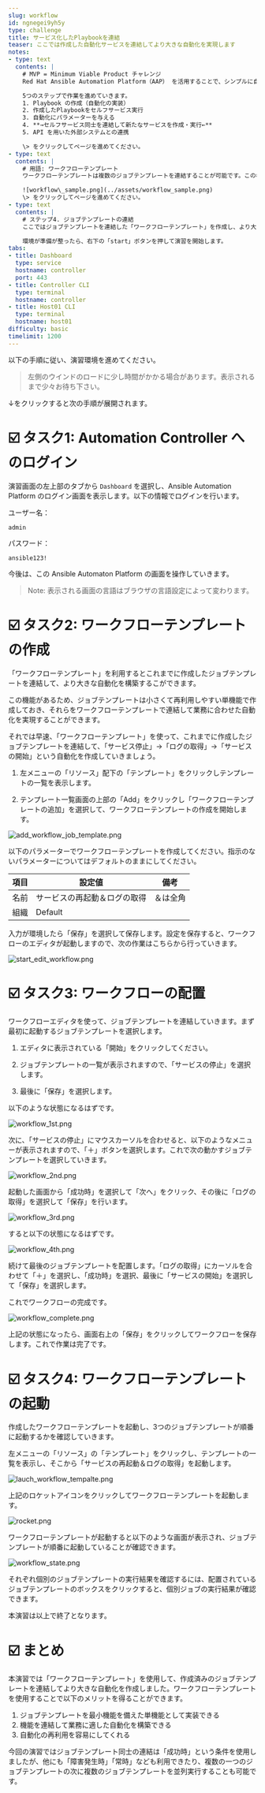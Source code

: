```yaml
---
slug: workflow
id: ngnegei9yh5y
type: challenge
title: サービス化したPlaybookを連結
teaser: ここでは作成した自動化サービスを連結してより大きな自動化を実現します
notes:
- type: text
  contents: |
    # MVP = Minimum Viable Product チャレンジ
    Red Hat Ansible Automation Platform（AAP） を活用することで、シンプルに自動化を開発し、その自動化を使ってセルフサービス・APIをユーザーに適用できるようになります。以下の流れで最新の自動化手法について学習・体験していきます。

    5つのステップで作業を進めていきます。
    1. Playbook の作成（自動化の実装）
    2. 作成したPlaybookをセルフサービス実行
    3. 自動化にパラメーターを与える
    4. **→セルフサービス同士を連結して新たなサービスを作成・実行←**
    5. API を用いた外部システムとの連携

    \> をクリックしてページを進めてください。
- type: text
  contents: |
    # 用語: ワークフローテンプレート
    ワークフローテンプレートは複数のジョブテンプレートを連結することが可能です。この機能があることで、ジョブテンプレートは「汎用的に使える小さな単機能」として実装し、それらを実際の業務のフローに合わせて組み合わせて自動化を構築するこが可能となります。

    ![workflow\_sample.png](../assets/workflow_sample.png)
    \> をクリックしてページを進めてください。
- type: text
  contents: |
    # ステップ4. ジョブテンプレートの連結
    ここではジョブテンプレートを連結した「ワークフローテンプレート」を作成し、より大きな自動化を作成していきます。

    環境が準備が整ったら、右下の「start」ボタンを押して演習を開始します。
tabs:
- title: Dashboard
  type: service
  hostname: controller
  port: 443
- title: Controller CLI
  type: terminal
  hostname: controller
- title: Host01 CLI
  type: terminal
  hostname: host01
difficulty: basic
timelimit: 1200
---
```

以下の手順に従い、演習環境を進めてください。

> 左側のウインドのロードに少し時間がかかる場合があります。表示されるまで少々お待ち下さい。

↓をクリックすると次の手順が展開されます。

☑️ タスク1: Automation Controller へのログイン
===
演習画面の左上部のタブから `Dashboard` を選択し、Ansible Automation Platform のログイン画面を表示します。以下の情報でログインを行います。

ユーザー名：
```
admin
```

パスワード：
```
ansible123!
```

今後は、この Ansible Automaton Platform の画面を操作していきます。

> Note: 表示される画面の言語はブラウザの言語設定によって変わります。


☑️ タスク2: ワークフローテンプレートの作成
===
「ワークフローテンプレート」を利用するとこれまでに作成したジョブテンプレートを連結して、より大きな自動化を構築するこができます。

この機能があるため、ジョブテンプレートは小さくて再利用しやすい単機能で作成しておき、それらをワークフローテンプレートで連結して業務に合わせた自動化を実現することができます。

それでは早速、「ワークフローテンプレート」を使って、これまでに作成したジョブテンプレートを連結して、「サービス停止」→「ログの取得」→「サービスの開始」という自動化を作成していきましょう。

1. 左メニューの「リソース」配下の「テンプレート」をクリックしテンプレートの一覧を表示します。

2. テンプレート一覧画面の上部の「Add」をクリックし「ワークフローテンプレートの追加」を選択して、ワークフローテンプレートの作成を開始します。

![add\_workflow\_job\_template.png](../assets/add_workflow_job_template.png)

以下のパラメーターでワークフローテンプレートを作成してください。指示のないパラメーターについてはデフォルトのままにしてください。

| 項目 | 設定値                       | 備考     |
|------|------------------------------|----------|
| 名前 | サービスの再起動＆ログの取得 | ＆は全角 |
| 組織 | Default                      |          |

入力が環境したら「保存」を選択して保存します。設定を保存すると、ワークフローのエディタが起動しますので、次の作業はこちらから行っていきます。

![start\_edit\_workflow.png](../assets/start_edit_workflow.png)

☑️ タスク3: ワークフローの配置
===
ワークフローエディタを使って、ジョブテンプレートを連結していきます。まず最初に起動するジョブテンプレートを選択します。

1. エディタに表示されている「開始」をクリックしてください。

2. ジョブテンプレートの一覧が表示されますので、「サービスの停止」を選択します。

3. 最後に「保存」を選択します。

以下のような状態になるはずです。

![workflow\_1st.png](../assets/workflow_1st.png)

次に、「サービスの停止」にマウスカーソルを合わせると、以下のようなメニューが表示されますので、「＋」ボタンを選択します。これで次の動かすジョブテンプレートを選択していきます。

![workflow\_2nd.png](../assets/workflow_2nd.png)

起動した画面から「成功時」を選択して「次へ」をクリック、その後に「ログの取得」を選択して「保存」を行います。

![workflow\_3rd.png](../assets/workflow_3rd.png)

すると以下の状態になるはずです。

![workflow\_4th.png](../assets/workflow_4th.png)

続けて最後のジョブテンプレートを配置します。「ログの取得」にカーソルを合わせて「＋」を選択し、「成功時」を選択、最後に「サービスの開始」を選択して「保存」を選択します。

これでワークフローの完成です。

![workflow\_complete.png](../assets/workflow_complete.png)

上記の状態になったら、画面右上の「保存」をクリックしてワークフローを保存します。これで作業は完了です。

☑️ タスク4: ワークフローテンプレートの起動
===
作成したワークフローテンプレートを起動し、3つのジョブテンプレートが順番に起動するかを確認していきます。

左メニューの「リソース」の「テンプレート」をクリックし、テンプレートの一覧を表示し、そこから「サービスの再起動＆ログの取得」を起動します。

![lauch\_workflow\_tempalte.png](../assets/lauch_workflow_tempalte.png)

上記のロケットアイコンをクリックしてワークフローテンプレートを起動します。

![rocket.png](../assets/rocket.png)

ワークフローテンプレートが起動すると以下のような画面が表示され、ジョブテンプレートが順番に起動していることが確認できます。

![workflow\_state.png](../assets/workflow_state.png)

それぞれ個別のジョブテンプレートの実行結果を確認するには、配置されているジョブテンプレートのボックスをクリックすると、個別ジョブの実行結果が確認できます。

本演習は以上で終了となります。


☑️ まとめ
===
本演習では「ワークフローテンプレート」を使用して、作成済みのジョブテンプレートを連結してより大きな自動化を作成しました。ワークフローテンプレートを使用することで以下のメリットを得ることができます。

1. ジョブテンプレートを最小機能を備えた単機能として実装できる
2. 機能を連結して業務に適した自動化を構築できる
3. 自動化の再利用を容易にしてくれる

今回の演習ではジョブテンプレート同士の連結は「成功時」という条件を使用しましたが、他にも「障害発生時」「常時」なども利用できたり、複数の一つのジョブテンプレートの次に複数のジョブテンプレートを並列実行することも可能です。


